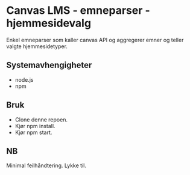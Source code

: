 # Canvas LMS - emneparser - hjemmesidevalg
Enkel emneparser som kaller canvas API og aggregerer emner og teller valgte hjemmesidetyper.

## Systemavhengigheter
* node.js
* npm

## Bruk
* Clone denne repoen.
* Kjør npm install.
* Kjør npm start.

## NB
Minimal feilhåndtering. Lykke til. 